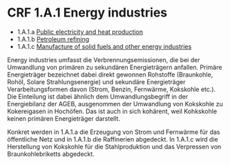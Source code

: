 # CRF 1.A.1 Energy industries

* 1.A.1.a [Public electricity and heat production](CRF1A1a.md)
* 1.A.1.b [Petroleum refining](CRF1A1b.md)
* 1.A.1.c [Manufacture of solid fuels and other energy industries](CRF1A1c.md)

Energy industries umfasst die Verbrennungsemissionen, die bei der Umwandlung von primären zu sekundären Energieträgern anfallen.
Primäre Energieträger bezeichnet dabei direkt gewonnen Rohstoffe (Braunkohle, Rohöl, Solare Strahlungsenergie) und sekundäre Energieträger Verarbeitungsformen davon (Strom, Benzin, Fernwärme, Kokskohle etc.).
Die Einteilung ist dabei ähnlich dem Umwandlungsbegriff in der Energiebilanz der AGEB, ausgenommen der Umwandlung von Kokskohle zu Kokereigasen in Hochöfen.
Das ist auch in sich kohärent, weil Kohkskohle keinen primären Energieträger darstellt.

Konkret werden in 1.A.1.a die Erzeugung von Strom und Fernwärme für das öffentliche Netz und in 1.A.1.b die Raffinerien abgedeckt. In 1.A.1.c wird die Herstellung von Kokskohle für die Stahlproduktion und das Verpressen von Braunkohlebriketts abgedeckt.

